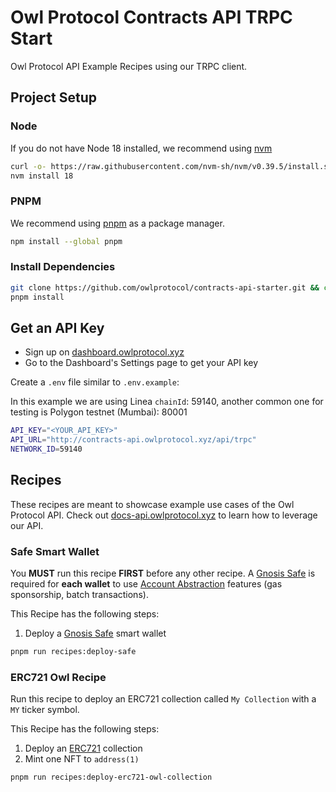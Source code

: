 # Owl Protocol Contracts API TRPC Start

Owl Protocol API Example Recipes using our TRPC client.

## Project Setup

### Node

If you do not have Node 18 installed, we recommend using [nvm](https://github.com/nvm-sh/nvm)

```bash
curl -o- https://raw.githubusercontent.com/nvm-sh/nvm/v0.39.5/install.sh | bash
nvm install 18
```

### PNPM

We recommend using [pnpm](https://pnpm.io/) as a package manager.

```bash
npm install --global pnpm
```

### Install Dependencies

```bash
git clone https://github.com/owlprotocol/contracts-api-starter.git && cd contracts-api-starter
pnpm install
```

## Get an API Key

-   Sign up on [dashboard.owlprotocol.xyz](https://dashboard.owlprotocol.xyz/)
-   Go to the Dashboard's Settings page to get your API key

Create a `.env` file similar to `.env.example`:

In this example we are using Linea `chainId`: 59140, another common one for testing is Polygon testnet (Mumbai): 80001

```bash
API_KEY="<YOUR_API_KEY>"
API_URL="http://contracts-api.owlprotocol.xyz/api/trpc"
NETWORK_ID=59140
```

## Recipes

These recipes are meant to showcase example use cases of the Owl Protocol API. Check out [docs-api.owlprotocol.xyz](https://docs-api.owlprotocol.xyz) to learn how to leverage our API.

### Safe Smart Wallet

You **MUST** run this recipe **FIRST** before any other recipe. A [Gnosis Safe](https://safe.global/) is required for **each wallet** to use [Account Abstraction](https://ethereum.org/en/roadmap/account-abstraction/) features (gas sponsorship, batch transactions).

This Recipe has the following steps:

1. Deploy a [Gnosis Safe](https://safe.global/) smart wallet

```bash
pnpm run recipes:deploy-safe
```

### ERC721 Owl Recipe

Run this recipe to deploy an ERC721 collection called `My Collection` with a `MY` ticker symbol.

This Recipe has the following steps:

1. Deploy an [ERC721](https://ethereum.org/en/developers/docs/standards/tokens/erc-721/) collection
2. Mint one NFT to `address(1)`

```bash
pnpm run recipes:deploy-erc721-owl-collection
```
